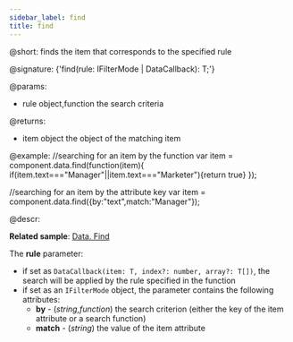 ```yaml
---
sidebar_label: find
title: find
---          
```


@short: finds the item that corresponds to the specified rule

@signature: {'find(rule: IFilterMode | DataCallback<T>): T;'}

@params:
- rule	object,function	the search criteria

@returns:

- item		object		the object of the matching item

@example:
//searching for an item by the function
var item = component.data.find(function(item){
	if(item.text==="Manager"||item.text==="Marketer"){return true}
});

//searching for an item by the attribute key
var item = component.data.find({by:"text",match:"Manager"});

@descr:

**Related sample**: [Data. Find](https://snippet.dhtmlx.com/fpxhdc46)

The **rule** parameter:

- if set as `DataCallback(item: T, index?: number, array?: T[])`, the search will be applied by the rule specified in the function
- if set as an `IFilterMode` object, the parameter contains the following attributes:
  - **by** - (*string,function*) the search criterion (either the key of the item attribute or a search function)
  - **match** - (*string*) the value of the item attribute
